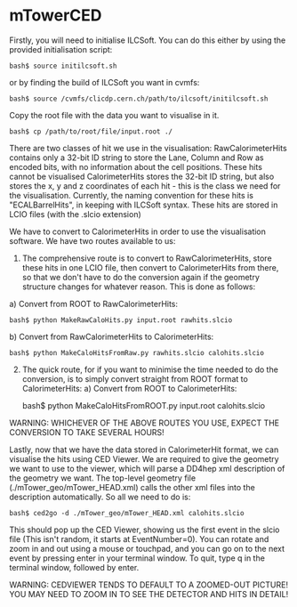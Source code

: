# mTowerCED

Firstly, you will need to initialise ILCSoft. You can do this either by using the provided initialisation script:

    bash$ source initilcsoft.sh
    
or by finding the build of ILCSoft you want in cvmfs:

    bash$ source /cvmfs/clicdp.cern.ch/path/to/ilcsoft/initilcsoft.sh
  
Copy the root file with the data you want to visualise in it.

    bash$ cp /path/to/root/file/input.root ./
 
There are two classes of hit we use in the visualisation:
RawCalorimeterHits contains only a 32-bit ID string to store the Lane, Column and Row as encoded bits, with no information about the cell positions. These hits cannot be visualised
CalorimeterHits stores the 32-bit ID string, but also stores the x, y and z coordinates of each hit - this is the class we need for the visualisation. Currently, the naming convention for these hits is "ECALBarrelHits", in keeping with ILCSoft syntax.
These hits are stored in LCIO files (with the .slcio extension)

We have to convert to CalorimeterHits in order to use the visualisation software. We have two routes available to us:

1) The comprehensive route is to convert to RawCalorimeterHits, store these hits in one LCIO file, then convert to CalorimeterHits from there, so that we don't have to do the conversion again if the geometry structure changes for whatever reason. This is done as follows:

  a) Convert from ROOT to RawCalorimeterHits:
  
    bash$ python MakeRawCaloHits.py input.root rawhits.slcio
    
  b) Convert from RawCalorimeterHits to CalorimeterHits:
  
    bash$ python MakeCaloHitsFromRaw.py rawhits.slcio calohits.slcio

2) The quick route, for if you want to minimise the time needed to do the conversion, is to simply convert straight from ROOT format to CalorimeterHits:
  a) Convert from ROOT to CalorimeterHits:
  
    bash$ python MakeCaloHitsFromROOT.py input.root calohits.slcio
    
WARNING: WHICHEVER OF THE ABOVE ROUTES YOU USE, EXPECT THE CONVERSION TO TAKE SEVERAL HOURS!

Lastly, now that we have the data stored in CalorimeterHit format, we can visualise the hits using CED Viewer. We are required to give the geometry we want to use to the viewer, which will parse a DD4hep xml description of the geometry we want. The top-level geometry file (./mTower_geo/mTower_HEAD.xml) calls the other xml files into the description automatically. So all we need to do is:

    bash$ ced2go -d ./mTower_geo/mTower_HEAD.xml calohits.slcio

This should pop up the CED Viewer, showing us the first event in the slcio file (This isn't random, it starts at EventNumber=0). You can rotate and zoom in and out using a mouse or touchpad, and you can go on to the next event by pressing enter in your terminal window. To quit, type q in the terminal window, followed by enter.

WARNING: CEDVIEWER TENDS TO DEFAULT TO A ZOOMED-OUT PICTURE! YOU MAY NEED TO ZOOM IN TO SEE THE DETECTOR AND HITS IN DETAIL!
